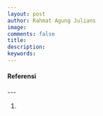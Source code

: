 ```yaml
---
layout: post
author: Rahmat Agung Julians
image: 
comments: false
title: 
description: 
keywords: 
---
```






<h4><b class="title-referensi">Referensi</b></h4> 
--- 
<ol>
    <li>
        <a href=""></a>
    </li>
</ol>